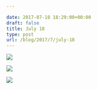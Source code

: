 ```yaml
---

date: 2017-07-18 18:29:00+00:00
draft: false
title: July 18
type: post
url: /blog/2017/7/july-18
---
```




  
![](/images/2017-07-18-20177july-18/IMG_1875.jpg)

  

  
![](/images/2017-07-18-20177july-18/IMG_1876.jpg)

  

  
![](/images/2017-07-18-20177july-18/FullSizeRender.jpg)

  


